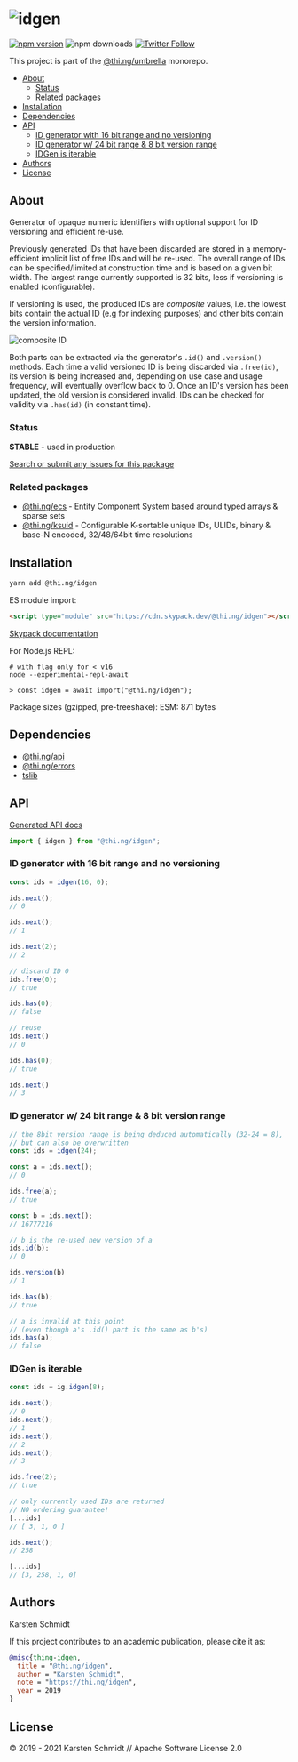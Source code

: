 <!-- This file is generated - DO NOT EDIT! -->

# ![idgen](https://media.thi.ng/umbrella/banners/thing-idgen.svg?eea4adb1)

[![npm version](https://img.shields.io/npm/v/@thi.ng/idgen.svg)](https://www.npmjs.com/package/@thi.ng/idgen)
![npm downloads](https://img.shields.io/npm/dm/@thi.ng/idgen.svg)
[![Twitter Follow](https://img.shields.io/twitter/follow/thing_umbrella.svg?style=flat-square&label=twitter)](https://twitter.com/thing_umbrella)

This project is part of the
[@thi.ng/umbrella](https://github.com/thi-ng/umbrella/) monorepo.

- [About](#about)
  - [Status](#status)
  - [Related packages](#related-packages)
- [Installation](#installation)
- [Dependencies](#dependencies)
- [API](#api)
  - [ID generator with 16 bit range and no versioning](#id-generator-with-16-bit-range-and-no-versioning)
  - [ID generator w/ 24 bit range & 8 bit version range](#id-generator-w-24-bit-range--8-bit-version-range)
  - [IDGen is iterable](#idgen-is-iterable)
- [Authors](#authors)
- [License](#license)

## About

Generator of opaque numeric identifiers with optional support for ID versioning and efficient re-use.

Previously generated IDs that have been discarded are stored in a
memory-efficient implicit list of free IDs and will be re-used. The
overall range of IDs can be specified/limited at construction time and
is based on a given bit width. The largest range currently supported is
32 bits, less if versioning is enabled (configurable).

If versioning is used, the produced IDs are *composite* values, i.e. the
lowest bits contain the actual ID (e.g for indexing purposes) and other
bits contain the version information.

![composite ID](https://raw.githubusercontent.com/thi-ng/umbrella/develop/assets/idgen/composite-id.png)

Both parts can be extracted via the generator's `.id()` and `.version()`
methods. Each time a valid versioned ID is being discarded via
`.free(id)`, its version is being increased and, depending on use case
and usage frequency, will eventually overflow back to 0. Once an ID's
version has been updated, the old version is considered invalid. IDs can
be checked for validity via `.has(id)` (in constant time).

### Status

**STABLE** - used in production

[Search or submit any issues for this package](https://github.com/thi-ng/umbrella/issues?q=%5Bidgen%5D+in%3Atitle)

### Related packages

- [@thi.ng/ecs](https://github.com/thi-ng/umbrella/tree/develop/packages/ecs) - Entity Component System based around typed arrays & sparse sets
- [@thi.ng/ksuid](https://github.com/thi-ng/umbrella/tree/develop/packages/ksuid) - Configurable K-sortable unique IDs, ULIDs, binary & base-N encoded, 32/48/64bit time resolutions

## Installation

```bash
yarn add @thi.ng/idgen
```

ES module import:

```html
<script type="module" src="https://cdn.skypack.dev/@thi.ng/idgen"></script>
```

[Skypack documentation](https://docs.skypack.dev/)

For Node.js REPL:

```text
# with flag only for < v16
node --experimental-repl-await

> const idgen = await import("@thi.ng/idgen");
```

Package sizes (gzipped, pre-treeshake): ESM: 871 bytes

## Dependencies

- [@thi.ng/api](https://github.com/thi-ng/umbrella/tree/develop/packages/api)
- [@thi.ng/errors](https://github.com/thi-ng/umbrella/tree/develop/packages/errors)
- [tslib](https://github.com/thi-ng/umbrella/tree/develop/packages/undefined)

## API

[Generated API docs](https://docs.thi.ng/umbrella/idgen/)

```ts
import { idgen } from "@thi.ng/idgen";
```

### ID generator with 16 bit range and no versioning

```ts
const ids = idgen(16, 0);

ids.next();
// 0

ids.next();
// 1

ids.next(2);
// 2

// discard ID 0
ids.free(0);
// true

ids.has(0);
// false

// reuse
ids.next()
// 0

ids.has(0);
// true

ids.next()
// 3
```

### ID generator w/ 24 bit range & 8 bit version range

```ts
// the 8bit version range is being deduced automatically (32-24 = 8),
// but can also be overwritten
const ids = idgen(24);

const a = ids.next();
// 0

ids.free(a);
// true

const b = ids.next();
// 16777216

// b is the re-used new version of a
ids.id(b);
// 0

ids.version(b)
// 1

ids.has(b);
// true

// a is invalid at this point
// (even though a's .id() part is the same as b's)
ids.has(a);
// false
```

### IDGen is iterable

```ts
const ids = ig.idgen(8);

ids.next();
// 0
ids.next();
// 1
ids.next();
// 2
ids.next();
// 3

ids.free(2);
// true

// only currently used IDs are returned
// NO ordering guarantee!
[...ids]
// [ 3, 1, 0 ]

ids.next();
// 258

[...ids]
// [3, 258, 1, 0]
```

## Authors

Karsten Schmidt

If this project contributes to an academic publication, please cite it as:

```bibtex
@misc{thing-idgen,
  title = "@thi.ng/idgen",
  author = "Karsten Schmidt",
  note = "https://thi.ng/idgen",
  year = 2019
}
```

## License

&copy; 2019 - 2021 Karsten Schmidt // Apache Software License 2.0
